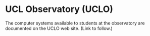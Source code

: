# UCL Observatory (UCLO)

The computer systems available to students at the observatory are documented on the UCLO web site. (Link to follow.)
